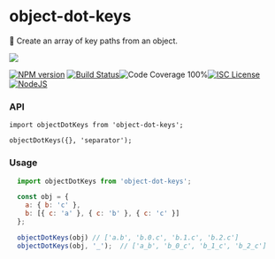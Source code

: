 # object-dot-keys

🌳 Create an array of key paths from an object.

<a href="https://nodei.co/npm/object-dot-keys/">
  <img src="https://nodei.co/npm/object-dot-keys.png?downloads=true">
</a>

[![NPM version](https://badge.fury.io/js/object-dot-keys.png)](http://badge.fury.io/js/object-dot-keys)
[![Build Status](https://travis-ci.org/roganmelo/object-dot-keys.svg?branch=master)](https://travis-ci.org/roganmelo/object-dot-keys)![Code Coverage 100%](https://img.shields.io/badge/code%20coverage-100%25-green.svg?style=flat-square)[![ISC License](https://img.shields.io/badge/license-ISC-blue.svg?style=flat-square)](https://github.com/roganmelo/object-dot-keys/blob/master/LICENSE)[![NodeJS](https://img.shields.io/badge/node-10.15.x-brightgreen.svg?style=flat-square)](https://github.com/roganmelo/fn-spy/blob/master/package.json#L50)

### API
`import objectDotKeys from 'object-dot-keys';`

`objectDotKeys({}, 'separator');`


### Usage

```js
  import objectDotKeys from 'object-dot-keys';

  const obj = {
    a: { b: 'c' },
    b: [{ c: 'a' }, { c: 'b' }, { c: 'c' }]
  };

  objectDotKeys(obj) // ['a.b', 'b.0.c', 'b.1.c', 'b.2.c']
  objectDotKeys(obj, '_');  // ['a_b', 'b_0_c', 'b_1_c', 'b_2_c']
```
